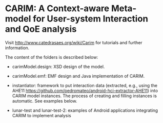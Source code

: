 CARIM: A Context-aware Meta-model for User-system Interaction and QoE analysis
==============================================================================

Visit http://www.catedrasaes.org/wiki/Carim for tutorials and further information.

The content of the folders is described below:

 - carimModel.design: XSD design of the model.

 - carimModel.emf: EMF design and Java implementation of CARIM.

 - instantiator: framework to put interaction data (extracted, e.g., using the AHE11 https://github.com/pedromateo/android-hci-extractor-AHE11) into CARIM model instances. The process of creating and filling instances is automatic. See examples below.

 - lunar-test and lunar-test-2: examples of Android applications integrating CARIM to implement analysis

 
